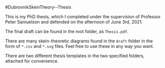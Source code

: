 #DubrovnikSkeinTheory--Thesis

This is my PhD thesis, which I completed under the supervision of Professor Peter Samuelson and defended on the afternoon of June 3rd, 2021.

The final draft can be found in the root folder, as `Thesis.pdf`.

There are many skein-theoretic diagrams found in the `draft` folder in the form of `*.csv` and `*.svg` files. Feel free to use these in any way you want.

There are two different thesis templates in the two specified folders, attached for convenience.
